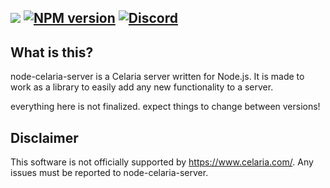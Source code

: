 ![](https://bunnynabbit.com/images/node-celaria-server-banner.png)
[![NPM version](https://img.shields.io/npm/v/node-celaria-server.svg)](http://npmjs.com/package/node-celaria-server)
[![Discord](https://img.shields.io/badge/chat-on%20discord-brightgreen.svg)](https://discord.gg/PDCSteYdDa)
------------

## What is this?
node-celaria-server is a Celaria server written for Node.js.
It is made to work as a library to easily add any new functionality to a server.

everything here is not finalized. expect things to change between versions!

## Disclaimer
This software is not officially supported by https://www.celaria.com/. Any issues must be reported to node-celaria-server.
